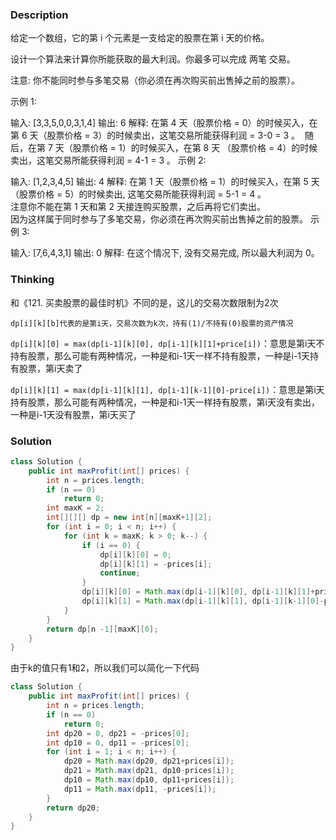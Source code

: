 ### Description

给定一个数组，它的第 i 个元素是一支给定的股票在第 i 天的价格。

设计一个算法来计算你所能获取的最大利润。你最多可以完成 两笔 交易。

注意: 你不能同时参与多笔交易（你必须在再次购买前出售掉之前的股票）。

示例 1:

输入: [3,3,5,0,0,3,1,4]
输出: 6
解释: 在第 4 天（股票价格 = 0）的时候买入，在第 6 天（股票价格 = 3）的时候卖出，这笔交易所能获得利润 = 3-0 = 3 。
​     随后，在第 7 天（股票价格 = 1）的时候买入，在第 8 天 （股票价格 = 4）的时候卖出，这笔交易所能获得利润 = 4-1 = 3 。
示例 2:

输入: [1,2,3,4,5]
输出: 4
解释: 在第 1 天（股票价格 = 1）的时候买入，在第 5 天 （股票价格 = 5）的时候卖出, 这笔交易所能获得利润 = 5-1 = 4 。   
​     注意你不能在第 1 天和第 2 天接连购买股票，之后再将它们卖出。   
​     因为这样属于同时参与了多笔交易，你必须在再次购买前出售掉之前的股票。
示例 3:

输入: [7,6,4,3,1] 
输出: 0 
解释: 在这个情况下, 没有交易完成, 所以最大利润为 0。

### Thinking

和《121. 买卖股票的最佳时机》不同的是，这儿的交易次数限制为2次

`dp[i][k][b]代表的是第i天，交易次数为k次，持有(1)/不持有(0)股票的资产情况`

`dp[i][k][0] = max(dp[i-1][k][0], dp[i-1][k][1]+price[i])`：意思是第i天不持有股票，那么可能有两种情况，一种是和i-1天一样不持有股票，一种是i-1天持有股票，第i天卖了

`dp[i][k][1] = max(dp[i-1][k][1], dp[i-1][k-1][0]-price[i])`：意思是第i天持有股票，那么可能有两种情况，一种是和i-1天一样持有股票，第i天没有卖出，一种是i-1天没有股票，第i天买了

### Solution
```java
class Solution {
    public int maxProfit(int[] prices) {
        int n = prices.length;
        if (n == 0)
            return 0;
        int maxK = 2;
        int[][][] dp = new int[n][maxK+1][2];
        for (int i = 0; i < n; i++) {
            for (int k = maxK; k > 0; k--) {
                if (i == 0) {
                    dp[i][k][0] = 0;
                    dp[i][k][1] = -prices[i];
                    continue;
                }
                dp[i][k][0] = Math.max(dp[i-1][k][0], dp[i-1][k][1]+prices[i]);
                dp[i][k][1] = Math.max(dp[i-1][k][1], dp[i-1][k-1][0]-prices[i]);
            }
        }
        return dp[n -1][maxK][0];
    }
}
```

由于k的值只有1和2，所以我们可以简化一下代码

```java
class Solution {
    public int maxProfit(int[] prices) {
        int n = prices.length;
        if (n == 0)
            return 0;
        int dp20 = 0, dp21 = -prices[0];
        int dp10 = 0, dp11 = -prices[0];
        for (int i = 1; i < n; i++) {
            dp20 = Math.max(dp20, dp21+prices[i]);
            dp21 = Math.max(dp21, dp10-prices[i]);
            dp10 = Math.max(dp10, dp11+prices[i]);
            dp11 = Math.max(dp11, -prices[i]);
        }
        return dp20;
    }
}
```

